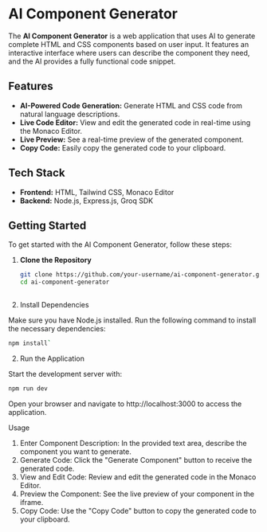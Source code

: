 # AI Component Generator

The **AI Component Generator** is a web application that uses AI to generate complete HTML and CSS components based on user input. It features an interactive interface where users can describe the component they need, and the AI provides a fully functional code snippet.

## Features

- **AI-Powered Code Generation:** Generate HTML and CSS code from natural language descriptions.
- **Live Code Editor:** View and edit the generated code in real-time using the Monaco Editor.
- **Live Preview:** See a real-time preview of the generated component.
- **Copy Code:** Easily copy the generated code to your clipboard.

## Tech Stack

- **Frontend:** HTML, Tailwind CSS, Monaco Editor
- **Backend:** Node.js, Express.js, Groq SDK

## Getting Started

To get started with the AI Component Generator, follow these steps:

1. **Clone the Repository**

   ```bash
   git clone https://github.com/your-username/ai-component-generator.git
   cd ai-component-generator
  
2. Install Dependencies

Make sure you have Node.js installed. Run the following command to install the necessary dependencies:

   ```bash
   npm install`
   ```

2. Run the Application

Start the development server with:

   ```bash
   npm run dev
   ```

Open your browser and navigate to http://localhost:3000 to access the application.

Usage
1. Enter Component Description: In the provided text area, describe the component you want to generate.
2. Generate Code: Click the "Generate Component" button to receive the generated code.
3. View and Edit Code: Review and edit the generated code in the Monaco Editor.
4. Preview the Component: See the live preview of your component in the iframe.
5. Copy Code: Use the "Copy Code" button to copy the generated code to your clipboard.


